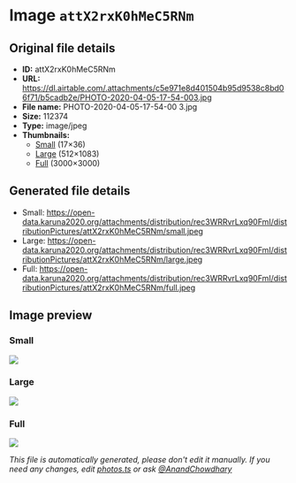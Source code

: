 # Image `attX2rxK0hMeC5RNm`

## Original file details

- **ID:** attX2rxK0hMeC5RNm
- **URL:** https://dl.airtable.com/.attachments/c5e971e8d401504b95d9538c8bd06f71/b5cadb2e/PHOTO-2020-04-05-17-54-003.jpg
- **File name:** PHOTO-2020-04-05-17-54-00 3.jpg
- **Size:** 112374
- **Type:** image/jpeg
- **Thumbnails:**
  - [Small](https://dl.airtable.com/.attachmentThumbnails/7adc6837e38400e08970189ed8b8c5f7/78f8173c) (17×36)
  - [Large](https://dl.airtable.com/.attachmentThumbnails/c5d271c224c208388235778c06dc9635/32cdb772) (512×1083)
  - [Full](https://dl.airtable.com/.attachmentThumbnails/16c453c85ae7ddbf78c65f407f7d5d91/4aa8be66) (3000×3000)

## Generated file details

- Small: https://open-data.karuna2020.org/attachments/distribution/rec3WRRvrLxq90FmI/distributionPictures/attX2rxK0hMeC5RNm/small.jpeg
- Large: https://open-data.karuna2020.org/attachments/distribution/rec3WRRvrLxq90FmI/distributionPictures/attX2rxK0hMeC5RNm/large.jpeg
- Full: https://open-data.karuna2020.org/attachments/distribution/rec3WRRvrLxq90FmI/distributionPictures/attX2rxK0hMeC5RNm/full.jpeg

## Image preview

### Small

![](https://open-data.karuna2020.org/attachments/distribution/rec3WRRvrLxq90FmI/distributionPictures/attX2rxK0hMeC5RNm/small.jpeg)

### Large

![](https://open-data.karuna2020.org/attachments/distribution/rec3WRRvrLxq90FmI/distributionPictures/attX2rxK0hMeC5RNm/large.jpeg)

### Full

![](https://open-data.karuna2020.org/attachments/distribution/rec3WRRvrLxq90FmI/distributionPictures/attX2rxK0hMeC5RNm/full.jpeg)

_This file is automatically generated, please don't edit it manually. If you need any changes, edit [photos.ts](/photos.ts) or ask [@AnandChowdhary](https://github.com/AnandChowdhary)_
